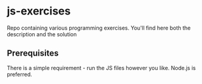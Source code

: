 
# js-exercises

Repo containing various programming exercises. You'll find here both the description and the solution

## Prerequisites

There is a simple requirement - run the JS files however you like. Node.js is preferred.
